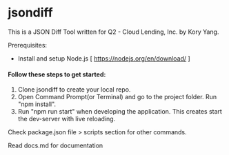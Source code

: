 # jsondiff
This is a JSON Diff Tool written for Q2 - Cloud Lending, Inc. by Kory Yang.

Prerequisites:
* Install and setup Node.js [ https://nodejs.org/en/download/ ]

#### Follow these steps to get started:
1. Clone jsondiff to create your local repo.
2. Open Command Prompt(or Terminal) and go to the project folder. Run "npm install".
3. Run "npm run start" when developing the application. This creates start the dev-server with live reloading. 

Check package.json file > scripts section for other commands.

Read docs.md for documentation

